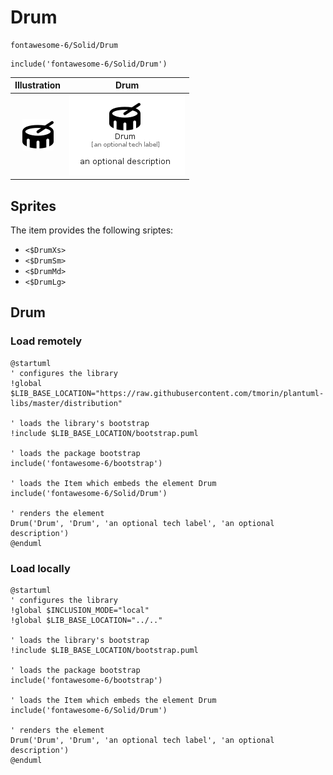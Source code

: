 # Drum


```text
fontawesome-6/Solid/Drum
```

```text
include('fontawesome-6/Solid/Drum')
```



| Illustration | Drum |
| :---: | :---: |
| ![illustration for Illustration](../../fontawesome-6/Solid/Drum.png) | ![illustration for Drum](../../fontawesome-6/Solid/Drum.Local.png) |



## Sprites
The item provides the following sriptes:

- `<$DrumXs>`
- `<$DrumSm>`
- `<$DrumMd>`
- `<$DrumLg>`





## Drum

### Load remotely
```plantuml
@startuml
' configures the library
!global $LIB_BASE_LOCATION="https://raw.githubusercontent.com/tmorin/plantuml-libs/master/distribution"

' loads the library's bootstrap
!include $LIB_BASE_LOCATION/bootstrap.puml

' loads the package bootstrap
include('fontawesome-6/bootstrap')

' loads the Item which embeds the element Drum
include('fontawesome-6/Solid/Drum')

' renders the element
Drum('Drum', 'Drum', 'an optional tech label', 'an optional description')
@enduml
```

### Load locally
```plantuml
@startuml
' configures the library
!global $INCLUSION_MODE="local"
!global $LIB_BASE_LOCATION="../.."

' loads the library's bootstrap
!include $LIB_BASE_LOCATION/bootstrap.puml

' loads the package bootstrap
include('fontawesome-6/bootstrap')

' loads the Item which embeds the element Drum
include('fontawesome-6/Solid/Drum')

' renders the element
Drum('Drum', 'Drum', 'an optional tech label', 'an optional description')
@enduml
```

